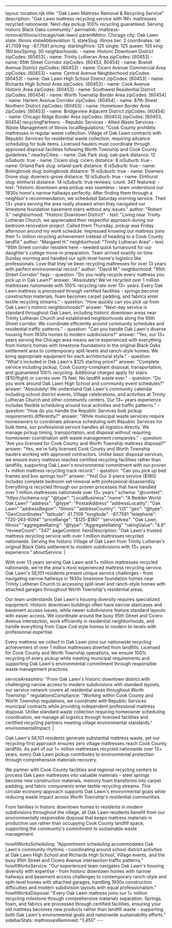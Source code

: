 ---
layout: location.njk
title: "Oak Lawn Mattress Removal & Recycling Service"
description: "Oak Lawn mattress recycling service with 1M+ mattresses recycled nationwide. Next-day pickup 100% recycling guaranteed. Serving historic Black Oaks community."
permalink: /mattress-removal/illinois/chicago/oak-lawn/ parentMetro: Chicago
city: Oak Lawn state: Illinois stateAbbreviation: IL stateSlug: illinois tier: 2 coordinates: lat: 41.7109 lng: -87.7581 pricing: startingPrice: 125 single: 125 queen: 155 king: 180 boxSpring: 30 neighborhoods: - name: Historic Downtown District zipCodes: [60453] - name: Trinity Lutheran Area zipCodes: [60453] - name: 95th Street Corridor zipCodes: [60453, 60454] - name: Brandt Avenue District zipCodes: [60453] - name: Cicero Avenue Commercial Area zipCodes: [60453] - name: Central Avenue Neighborhood zipCodes: [60453] - name: Oak Lawn High School District zipCodes: [60453] - name: Richards High School Area zipCodes: [60453] - name: Cook Avenue Historic Area zipCodes: [60453] - name: Southwest Residential District zipCodes: [60454] - name: Worth Township Border Area zipCodes: [60454] - name: Harlem Avenue Corridor zipCodes: [60454] - name: 87th Street Northern District zipCodes: [60453] - name: Hometown Border Area zipCodes: [60453] - name: Bridgeview Adjacent District zipCodes: [60454] - name: Chicago Ridge Border Area zipCodes: [60453] zipCodes: [60453, 60454] recyclingPartners: - Republic Services - Allied Waste Services - Waste Management of Illinois localRegulations: "Cook County prohibits mattresses in regular waste collection. Village of Oak Lawn contracts with Republic Services for residential waste collection, requiring advance scheduling for bulk items. Licensed haulers must coordinate through approved disposal facilities following Worth Township and Cook County guidelines." nearbyCities: - name: Oak Park slug: oak-park distance: 12 isSuburb: true - name: Cicero slug: cicero distance: 8 isSuburb: true - name: Orland Park slug: orland-park distance: 6 isSuburb: true - name: Bolingbrook slug: bolingbrook distance: 15 isSuburb: true - name: Downers Grove slug: downers-grove distance: 18 isSuburb: true - name: Elmhurst slug: elmhurst distance: 14 isSuburb: true reviews: count: 347 featured: - text: "Historic downtown area pickup was seamless - team understood our 1930s home's narrow hallways perfectly. After finding them through a neighbor's recommendation, we scheduled Saturday morning service. Their 13+ years serving the area really showed when they navigated our limestone foundation basement stairs without any issues." author: "Robert S." neighborhood: "Historic Downtown District" - text: "Living near Trinity Lutheran Church, we appreciated their respectful approach during our bedroom renovation project. Called them Thursday, pickup was Friday afternoon around my work schedule. Impressed knowing our mattress joins their 1+ million recycling achievement instead of heading to a Cook County landfill." author: "Margaret H." neighborhood: "Trinity Lutheran Area" - text: "95th Street corridor resident here - needed quick turnaround for our daughter's college move-in preparation. Team arrived exactly on time Sunday morning and handled our split-level home's logistics like professionals. Love that they've been recycling mattresses for over 13 years with perfect environmental record." author: "David M." neighborhood: "95th Street Corridor" faqs: - question: "Do you really recycle every mattress you pick up in Oak Lawn?" answer: "Absolutely! We've recycled over 1 million mattresses nationwide with 100% recycling rate over 13+ years. Every Oak Lawn mattress is processed through certified facilities - springs become construction materials, foam becomes carpet padding, and fabrics enter textile recycling streams." - question: "How quickly can you pick up from Oak Lawn's historic neighborhoods?" answer: "Next-day service is standard throughout Oak Lawn, including historic downtown areas near Trinity Lutheran Church and established neighborhoods along the 95th Street corridor. We coordinate efficiently around community schedules and residential traffic patterns." - question: "Can you handle Oak Lawn's diverse housing from 1930s homes to modern subdivisions?" answer: "Yes, our 13+ years serving the Chicago area means we're experienced with everything from historic homes with limestone foundations in the original Black Oaks settlement area to contemporary split-levels and ranch-style homes. We bring appropriate equipment for each architectural style." - question: "What's included in Oak Lawn's $125 starting price?" answer: "Complete service including pickup, Cook County-compliant disposal, transportation, and guaranteed 100% recycling. Additional charges apply for stairs ($10/flight) or carries over 75 feet. No landfill waste ever." - question: "Do you work around Oak Lawn High School and community event schedules?" answer: "Absolutely! We understand Oak Lawn's community calendar including school district events, Village celebrations, and activities at Trinity Lutheran Church and other community centers. Our 13+ years experience includes flexible scheduling around local activities and traffic patterns." - question: "How do you handle the Republic Services bulk pickup requirements differently?" answer: "While municipal waste services require homeowners to coordinate advance scheduling with Republic Services for bulk items, our professional service handles all logistics directly. We manage pickup timing, transportation, and disposal without requiring homeowner coordination with waste management companies." - question: "Are you licensed for Cook County and Worth Township mattress disposal?" answer: "Yes, we're fully licensed Cook County and Worth Township haulers working with approved contractors. Unlike basic disposal services, we ensure every mattress reaches certified recycling facilities rather than landfills, supporting Oak Lawn's environmental commitment with our proven 1+ million mattress recycling track record." - question: "Can you pick up bed frames and box springs too?" answer: "Yes! Our 3-piece service ($180) includes complete bedroom set removal with professional disassembly. Everything is recycled through our proven processes that have handled over 1 million mattresses nationwide over 13+ years." schema: "@context": "https://schema.org" "@type": "LocalBusiness" "name": "A Bedder World Oak Lawn" "address": "@type": "PostalAddress" "addressLocality": "Oak Lawn" "addressRegion": "Illinois" "addressCountry": "US" "geo": "@type": "GeoCoordinates" "latitude": 41.7109 "longitude": -87.7581 "telephone": "720-263-6094" "priceRange": "$125-$180" "serviceArea": "Oak Lawn, Illinois" "aggregateRating": "@type": "AggregateRating" "ratingValue": "4.9" "reviewCount": "347" pageContent: heroDescription: "Oak Lawn's trusted mattress recycling service with over 1 million mattresses recycled nationwide. Serving the historic Village of Oak Lawn from Trinity Lutheran's original Black Oaks settlement to modern subdivisions with 13+ years experience." aboutService: | <p>With over 13 years serving Oak Lawn and 1+ million mattresses recycled nationwide, we're the area's most experienced mattress recycling service. Oak Lawn's 56,101 residents present unique service challenges - from navigating narrow hallways in 1930s limestone foundation homes near Trinity Lutheran Church to accessing split-level and ranch-style homes with attached garages throughout Worth Township's residential areas.</p> <p>Our team understands Oak Lawn's housing diversity requires specialized equipment. Historic downtown buildings often have narrow staircases and basement access issues, while newer subdivisions feature standard layouts with easier access. We coordinate around the busy 95th Street and Cicero Avenue intersection, work efficiently in residential neighborhoods, and handle everything from Cape Cod style homes to modern bi-levels with professional expertise.</p> <p>Every mattress we collect in Oak Lawn joins our nationwide recycling achievement of over 1 million mattresses diverted from landfills. Licensed for Cook County and Worth Township operations, we ensure 100% recycling of every pickup while meeting municipal requirements and supporting Oak Lawn's environmental commitment through responsible waste management practices.</p> serviceAreasIntro: "From Oak Lawn's historic downtown district with challenging narrow access to modern subdivisions with standard layouts, our service network covers all residential areas throughout Worth Township:" regulationsCompliance: "Working within Cook County and Worth Township regulations, we coordinate with Republic Services municipal contracts while providing independent professional mattress disposal. Unlike standard waste collection requiring homeowner scheduling coordination, we manage all logistics through licensed facilities and certified recycling partners meeting village environmental standards." environmentalImpact: | <p>Oak Lawn's 56,101 residents generate substantial mattress waste, yet our recycling-first approach ensures zero village mattresses reach Cook County landfills. As part of our 1+ million mattresses recycled nationwide over 13+ years, every Oak Lawn pickup contributes to environmental protection through comprehensive materials recovery.</p> <p>We partner with Cook County facilities and regional recycling centers to process Oak Lawn mattresses into valuable materials - steel springs become new construction materials, memory foam transforms into carpet padding, and fabric components enter textile recycling streams. This circular economy approach supports Oak Lawn's environmental goals while reducing waste impact across Worth Township's residential communities.</p> <p>From families in historic downtown homes to residents in modern subdivisions throughout the village, all Oak Lawn residents benefit from our environmentally responsible disposal that keeps mattress materials in productive use rather than occupying Cook County landfill space, supporting the community's commitment to sustainable waste management.</p> howItWorksScheduling: "Appointment scheduling accommodates Oak Lawn's community rhythms - coordinating around school district activities at Oak Lawn High School and Richards High School, Village events, and the busy 95th Street and Cicero Avenue intersection traffic patterns." howItWorksService: "Our experienced team navigates Oak Lawn's housing diversity with expertise - from historic downtown homes with narrow hallways and basement access challenges to contemporary ranch-style and split-level homes with attached garages, handling 1930s construction difficulties and modern subdivision layouts with equal professionalism." howItWorksDisposal: "Every Oak Lawn mattress joins our 1+ million recycling milestone through comprehensive materials separation. Springs, foam, and fabrics are processed through certified facilities, ensuring your old mattress becomes new products rather than landfill waste - supporting both Oak Lawn's environmental goals and nationwide sustainability efforts." sidebarStats: mattressesRemoved: "1,450" ---